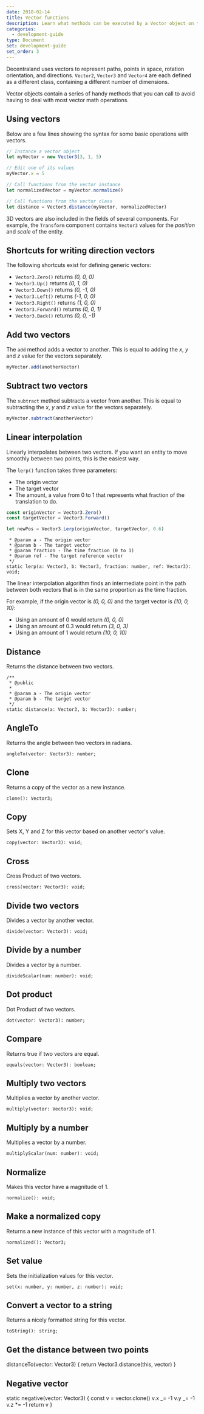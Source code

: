```yaml
---
date: 2018-02-14
title: Vector functions
description: Learn what methods can be executed by a Vector object on the SDK.
categories:
  - development-guide
type: Document
set: development-guide
set_order: 3
---
```


Decentraland uses vectors to represent paths, points in space, rotation orientation, and directions. `Vector2`, `Vector3` and `Vector4` are each defined as a different class, containing a different number of dimensions.

Vector objects contain a series of handy methods that you can call to avoid having to deal with most vector math operations.

## Using vectors

Below are a few lines showing the syntax for some basic operations with vectors.

```ts
// Instance a vector object
let myVector = new Vector3(3, 1, 5)

// Edit one of its values
myVector.x = 5

// Call functions from the vector instance
let normalizedVector = myVector.normalize()

// Call functions from the vector class
let distance = Vector3.distance(myVector, normalizedVector)
```

3D vectors are also included in the fields of several components. For example, the `Transform` component contains `Vector3` values for the _position_ and _scale_ of the entity.

## Shortcuts for writing direction vectors

The following shortcuts exist for defining generic vectors:

- `Vector3.Zero()` returns _(0, 0, 0)_
- `Vector3.Up()` returns _(0, 1, 0)_
- `Vector3.Down()` returns _(0, -1, 0)_
- `Vector3.Left()` returns _(-1, 0, 0)_
- `Vector3.Right()` returns _(1, 0, 0)_
- `Vector3.Forward()` returns _(0, 0, 1)_
- `Vector3.Back()` returns _(0, 0, -1)_

## Add two vectors

The `add` method adds a vector to another. This is equal to adding the _x_, _y_ and _z_ value for the vectors separately.

```ts
myVector.add(anotherVector)
```

## Subtract two vectors

The `subtract` method subtracts a vector from another. This is equal to subtracting the _x_, _y_ and _z_ value for the vectors separately.

```ts
myVector.subtract(anotherVector)
```

## Linear interpolation

Linearly interpolates between two vectors. If you want an entity to move smoothly between two points, this is the easiest way.

The `lerp()` function takes three parameters:

- The origin vector
- The target vector
- The amount, a value from 0 to 1 that represents what fraction of the translation to do.

```ts
const originVector = Vector3.Zero()
const targetVector = Vector3.Forward()

let newPos = Vector3.Lerp(originVector, targetVector, 0.6)
```

     * @param a - The origin vector
     * @param b - The target vector
     * @param fraction - The time fraction (0 to 1)
     * @param ref - The target reference vector
     */
    static lerp(a: Vector3, b: Vector3, fraction: number, ref: Vector3): void;

The linear interpolation algorithm finds an intermediate point in the path between both vectors that is in the same proportion as the time fraction.

For example, if the origin vector is _(0, 0, 0)_ and the target vector is _(10, 0, 10)_:

- Using an amount of 0 would return _(0, 0, 0)_
- Using an amount of 0.3 would return _(3, 0, 3)_
- Using an amount of 1 would return _(10, 0, 10)_

## Distance

Returns the distance between two vectors.

    /**
     * @public
     *
     * @param a - The origin vector
     * @param b - The target vector
     */
    static distance(a: Vector3, b: Vector3): number;

## AngleTo

Returns the angle between two vectors in radians.

    angleTo(vector: Vector3): number;

## Clone

Returns a copy of the vector as a new instance.

    clone(): Vector3;

## Copy

Sets X, Y and Z for this vector based on another vector's value.

    copy(vector: Vector3): void;

## Cross

Cross Product of two vectors.

    cross(vector: Vector3): void;

## Divide two vectors

Divides a vector by another vector.

    divide(vector: Vector3): void;

## Divide by a number

Divides a vector by a number.

    divideScalar(num: number): void;

## Dot product

Dot Product of two vectors.

    dot(vector: Vector3): number;

## Compare

Returns true if two vectors are equal.

    equals(vector: Vector3): boolean;

## Multiply two vectors

Multiplies a vector by another vector.

    multiply(vector: Vector3): void;

## Multiply by a number

Multiplies a vector by a number.

    multiplyScalar(num: number): void;

## Normalize

Makes this vector have a magnitude of 1.

    normalize(): void;

## Make a normalized copy

Returns a new instance of this vector with a magnitude of 1.

    normalized(): Vector3;

## Set value

Sets the initialization values for this vector.

    set(x: number, y: number, z: number): void;

## Convert a vector to a string

Returns a nicely formatted string for this vector.

    toString(): string;

## Get the distance between two points

distanceTo(vector: Vector3) {
return Vector3.distance(this, vector)
}

## Negative vector

static negative(vector: Vector3) {
const v = vector.clone()
v.x _= -1
v.y _= -1
v.z \*= -1
return v
}
